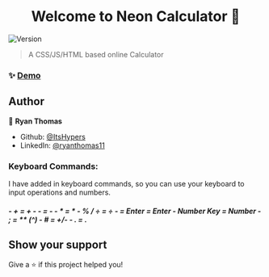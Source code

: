 <h1 align="center">Welcome to Neon Calculator 👋</h1>
<p>
  <img alt="Version" src="https://img.shields.io/badge/version-1.3-blue.svg?cacheSeconds=2592000" />
</p>

> A CSS/JS/HTML based online Calculator

### ✨ [Demo](https://itshypers.github.io/Online-Calculator/)

## Author

👤 **Ryan Thomas**

* Github: [@ItsHypers](https://github.com/ItsHypers)
* LinkedIn: [@ryanthomas11](https://linkedin.com/in/ryanthomas11)

<h3>Keyboard Commands:</h3>

I have added in keyboard commands, so you can use your keyboard to input operations and numbers.
<h5>
- + = +
- - = -
- * = *
- % / ÷ = ÷
- = Enter = Enter
- Number Key = Number
- ; = ** (^)
- # = +/-
- . = .
  </h5>


## Show your support

Give a ⭐️ if this project helped you!
